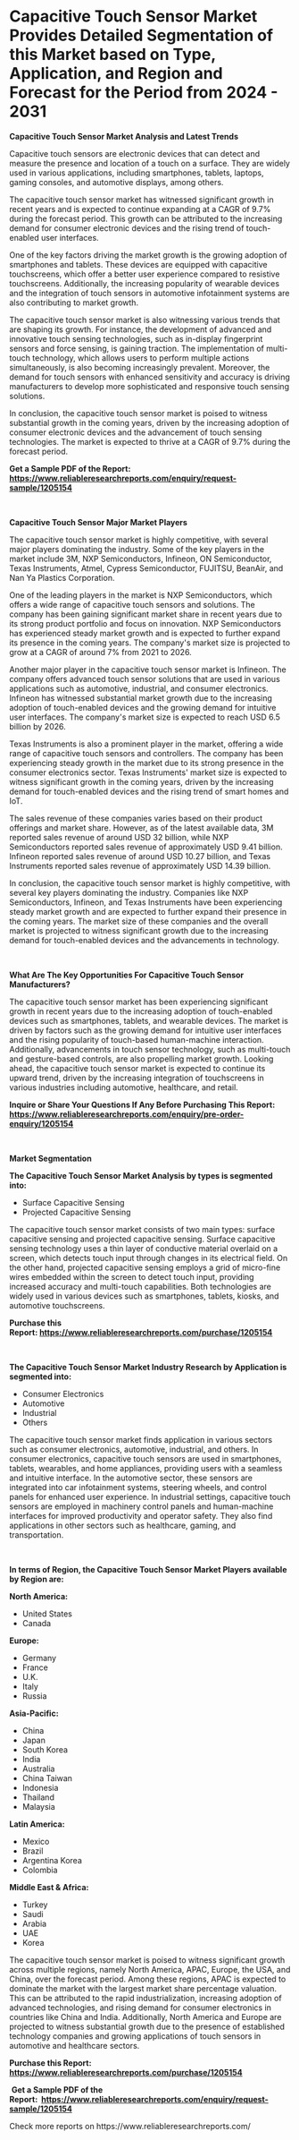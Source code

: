 <p><h1>Capacitive Touch Sensor Market Provides Detailed Segmentation of this Market based on Type, Application, and Region and Forecast for the Period from 2024 - 2031</h1></p><p><strong>Capacitive Touch Sensor Market Analysis and Latest Trends</strong></p>
<p><p>Capacitive touch sensors are electronic devices that can detect and measure the presence and location of a touch on a surface. They are widely used in various applications, including smartphones, tablets, laptops, gaming consoles, and automotive displays, among others. </p><p>The capacitive touch sensor market has witnessed significant growth in recent years and is expected to continue expanding at a CAGR of 9.7% during the forecast period. This growth can be attributed to the increasing demand for consumer electronic devices and the rising trend of touch-enabled user interfaces. </p><p>One of the key factors driving the market growth is the growing adoption of smartphones and tablets. These devices are equipped with capacitive touchscreens, which offer a better user experience compared to resistive touchscreens. Additionally, the increasing popularity of wearable devices and the integration of touch sensors in automotive infotainment systems are also contributing to market growth. </p><p>The capacitive touch sensor market is also witnessing various trends that are shaping its growth. For instance, the development of advanced and innovative touch sensing technologies, such as in-display fingerprint sensors and force sensing, is gaining traction. The implementation of multi-touch technology, which allows users to perform multiple actions simultaneously, is also becoming increasingly prevalent. Moreover, the demand for touch sensors with enhanced sensitivity and accuracy is driving manufacturers to develop more sophisticated and responsive touch sensing solutions. </p><p>In conclusion, the capacitive touch sensor market is poised to witness substantial growth in the coming years, driven by the increasing adoption of consumer electronic devices and the advancement of touch sensing technologies. The market is expected to thrive at a CAGR of 9.7% during the forecast period.</p></p>
<p><strong>Get a Sample PDF of the Report:&nbsp; <a href="https://www.reliableresearchreports.com/enquiry/request-sample/1205154">https://www.reliableresearchreports.com/enquiry/request-sample/1205154</a></strong></p>
<p>&nbsp;</p>
<p><strong>Capacitive Touch Sensor Major Market Players</strong></p>
<p><p>The capacitive touch sensor market is highly competitive, with several major players dominating the industry. Some of the key players in the market include 3M, NXP Semiconductors, Infineon, ON Semiconductor, Texas Instruments, Atmel, Cypress Semiconductor, FUJITSU, BeanAir, and Nan Ya Plastics Corporation.</p><p>One of the leading players in the market is NXP Semiconductors, which offers a wide range of capacitive touch sensors and solutions. The company has been gaining significant market share in recent years due to its strong product portfolio and focus on innovation. NXP Semiconductors has experienced steady market growth and is expected to further expand its presence in the coming years. The company's market size is projected to grow at a CAGR of around 7% from 2021 to 2026.</p><p>Another major player in the capacitive touch sensor market is Infineon. The company offers advanced touch sensor solutions that are used in various applications such as automotive, industrial, and consumer electronics. Infineon has witnessed substantial market growth due to the increasing adoption of touch-enabled devices and the growing demand for intuitive user interfaces. The company's market size is expected to reach USD 6.5 billion by 2026.</p><p>Texas Instruments is also a prominent player in the market, offering a wide range of capacitive touch sensors and controllers. The company has been experiencing steady growth in the market due to its strong presence in the consumer electronics sector. Texas Instruments' market size is expected to witness significant growth in the coming years, driven by the increasing demand for touch-enabled devices and the rising trend of smart homes and IoT.</p><p>The sales revenue of these companies varies based on their product offerings and market share. However, as of the latest available data, 3M reported sales revenue of around USD 32 billion, while NXP Semiconductors reported sales revenue of approximately USD 9.41 billion. Infineon reported sales revenue of around USD 10.27 billion, and Texas Instruments reported sales revenue of approximately USD 14.39 billion.</p><p>In conclusion, the capacitive touch sensor market is highly competitive, with several key players dominating the industry. Companies like NXP Semiconductors, Infineon, and Texas Instruments have been experiencing steady market growth and are expected to further expand their presence in the coming years. The market size of these companies and the overall market is projected to witness significant growth due to the increasing demand for touch-enabled devices and the advancements in technology.</p></p>
<p>&nbsp;</p>
<p><strong>What Are The Key Opportunities For Capacitive Touch Sensor Manufacturers?</strong></p>
<p><p>The capacitive touch sensor market has been experiencing significant growth in recent years due to the increasing adoption of touch-enabled devices such as smartphones, tablets, and wearable devices. The market is driven by factors such as the growing demand for intuitive user interfaces and the rising popularity of touch-based human-machine interaction. Additionally, advancements in touch sensor technology, such as multi-touch and gesture-based controls, are also propelling market growth. Looking ahead, the capacitive touch sensor market is expected to continue its upward trend, driven by the increasing integration of touchscreens in various industries including automotive, healthcare, and retail.</p></p>
<p><strong>Inquire or Share Your Questions If Any Before Purchasing This Report: <a href="https://www.reliableresearchreports.com/enquiry/pre-order-enquiry/1205154">https://www.reliableresearchreports.com/enquiry/pre-order-enquiry/1205154</a></strong></p>
<p>&nbsp;</p>
<p><strong>Market Segmentation</strong></p>
<p><strong>The Capacitive Touch Sensor Market Analysis by types is segmented into:</strong></p>
<p><ul><li>Surface Capacitive Sensing</li><li>Projected Capacitive Sensing</li></ul></p>
<p><p>The capacitive touch sensor market consists of two main types: surface capacitive sensing and projected capacitive sensing. Surface capacitive sensing technology uses a thin layer of conductive material overlaid on a screen, which detects touch input through changes in its electrical field. On the other hand, projected capacitive sensing employs a grid of micro-fine wires embedded within the screen to detect touch input, providing increased accuracy and multi-touch capabilities. Both technologies are widely used in various devices such as smartphones, tablets, kiosks, and automotive touchscreens.</p></p>
<p><strong>Purchase this Report:&nbsp;<a href="https://www.reliableresearchreports.com/purchase/1205154">https://www.reliableresearchreports.com/purchase/1205154</a></strong></p>
<p>&nbsp;</p>
<p><strong>The Capacitive Touch Sensor Market Industry Research by Application is segmented into:</strong></p>
<p><ul><li>Consumer Electronics</li><li>Automotive</li><li>Industrial</li><li>Others</li></ul></p>
<p><p>The capacitive touch sensor market finds application in various sectors such as consumer electronics, automotive, industrial, and others. In consumer electronics, capacitive touch sensors are used in smartphones, tablets, wearables, and home appliances, providing users with a seamless and intuitive interface. In the automotive sector, these sensors are integrated into car infotainment systems, steering wheels, and control panels for enhanced user experience. In industrial settings, capacitive touch sensors are employed in machinery control panels and human-machine interfaces for improved productivity and operator safety. They also find applications in other sectors such as healthcare, gaming, and transportation.</p></p>
<p>&nbsp;</p>
<p><strong>In terms of Region, the Capacitive Touch Sensor Market Players available by Region are:</strong></p>
<p>
    <p> <strong> North America: </strong>
        <ul>
            <li>United States</li>
            <li>Canada</li>
        </ul>
        </p> 
    <p> <strong> Europe: </strong>
        <ul>
            <li>Germany</li>
            <li>France</li>
            <li>U.K.</li>
            <li>Italy</li>
            <li>Russia</li>
        </ul>
        </p> 
    <p> <strong> Asia-Pacific: </strong>
        <ul>
            <li>China</li>
            <li>Japan</li>
            <li>South Korea</li>
            <li>India</li>
            <li>Australia</li>
            <li>China Taiwan</li>
            <li>Indonesia</li>
            <li>Thailand</li>
            <li>Malaysia</li>
        </ul>
        </p> 
    <p> <strong> Latin America: </strong>
        <ul>
            <li>Mexico</li>
            <li>Brazil</li>
            <li>Argentina Korea</li>
            <li>Colombia</li>
        </ul>
        </p> 
    <p> <strong> Middle East & Africa: </strong>
        <ul>
            <li>Turkey</li>
            <li>Saudi</li>
            <li>Arabia</li>
            <li>UAE</li>
            <li>Korea</li>
        </ul>
    </p>
    </p>
<p><p>The capacitive touch sensor market is poised to witness significant growth across multiple regions, namely North America, APAC, Europe, the USA, and China, over the forecast period. Among these regions, APAC is expected to dominate the market with the largest market share percentage valuation. This can be attributed to the rapid industrialization, increasing adoption of advanced technologies, and rising demand for consumer electronics in countries like China and India. Additionally, North America and Europe are projected to witness substantial growth due to the presence of established technology companies and growing applications of touch sensors in automotive and healthcare sectors.</p></p>
<p><strong>Purchase this Report: <a href="https://www.reliableresearchreports.com/purchase/1205154">https://www.reliableresearchreports.com/purchase/1205154</a></strong></p>
<p>&nbsp;<strong>Get a Sample PDF of the Report:&nbsp;&nbsp;<a href="https://www.reliableresearchreports.com/enquiry/request-sample/1205154">https://www.reliableresearchreports.com/enquiry/request-sample/1205154</a></strong></p>
<p><strong></strong></p>
<p>Check more reports on https://www.reliableresearchreports.com/</p>